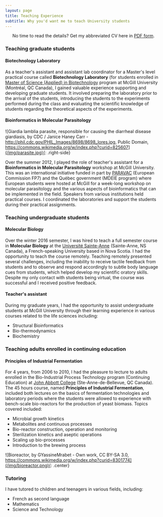 ```yaml
---
layout: page
title: Teaching Experience
subtitle: Why you'd want me to teach University students
---
```


<p style="text-align: center;">No time to read the details? Get my abbreviated CV here in <a href="/pdf/NormandCyrCV.pdf">PDF form</a>.</p>

### Teaching graduate students


#### Biotechnology Laboratory

As a teacher's assistant and assistant lab coordinator for a Master's level practical course called **Biotechnology Laboratory** (for students enrolled in [Master of Science (Applied) in Biotechnology](http://www.mcgill.ca/biotechgradprog/) program at McGill University (Montréal, QC Canada), I gained valuable experience supporting and developing graduate students. It involved preparing the laboratory prior to the arrival of the students, introducing the students to the experiments performed during the class and evaluating the scientific knowledge of students regarding the theoretical aspects of the experiments.

#### Bioinformatics in Molecular Parasitology

![Giardia lamblia parasite, responsible for causing the diarrheal disease giardiasis, by CDC / Janice Haney Carr - http://phil.cdc.gov/PHIL_Images/8698/8698_lores.jpg, Public Domain, https://commons.wikimedia.org/w/index.php?curid=825607](/img/parasite.jpg){: .right-side}

Over the summer 2012, I played the role of teacher's assistant for a **Bioinformatics in Molecular Parasitology** workshop at McGill University. This was an international initiative funded in part by [PARAVAC](http://www.paravac.eu/) (European Commission FP7) and the Québec government (MDEIE program) where European students were hosted at McGill for a week-long workshop on molecular parasitology and the various aspects of bioinformatics that can be implemented in the field. Speakers from various institutions held practical courses. I coordinated the laboratories and support the students during their practical assignments.


### Teaching undergraduate students


#### Molecular Biology

Over the winter 2016 semester, I was hired to teach a full semester course in **Molecular Biology** at the [Université Sainte-Anne](https://www.usainteanne.ca/departement-des-sciences) (Sainte-Anne, NS Canada), a French-speaking University based in Nova Scotia. I had the opportunity to teach the course remotely. Teaching remotely presented several challenges, including the inability to receive tactile feedback from students and to observe and respond accordingly to subtle body language cues from students, which helped develop my scientific oratory skills. Despite my only contact with students being virtual, the course was successful and I received positive feedback.

#### Teacher's assistant

During my graduate years, I had the opportunity to assist undergraduate students at McGill University through their learning experience in various courses related to the life sciences including:

- Structural Bioinformatics
- Bio-thermodynamics
- Biochemistry


### Teaching adults enrolled in continuing education


#### Principles of Industrial Fermentation

For 4 years, from 2006 to 2010, I had the pleasure to lecture to adults enrolled in the Bio-Industrial Process Technology program (Continuing Education) at [John Abbott College](http://www.johnabbott.qc.ca/continuing-education) (Ste-Anne-de-Bellevue, QC Canada). The 45 hours course, named **Principles of Industrial Fermentation**, included both lectures on the basics of fermentation technologies and laboratory periods where the students were allowed to experience with bench-scale bio-reactors for the production of yeast biomass. Topics covered included:

- Microbial growth kinetics
- Metabolites and continuous processes
- Bio-reactor construction, operation and monitoring
- Sterilization kinetics and aseptic operations
- Scaling up bio-processes
- Introduction to the brewing process

![Bioreactor, by GYassineMrabet - Own work, CC BY-SA 3.0, https://commons.wikimedia.org/w/index.php?curid=8301774](/img/bioreactor.png){: .center}


### Tutoring


I have tutored to children and teenagers in various fields, including:

- French as second language
- Mathematics
- Science and Technology
